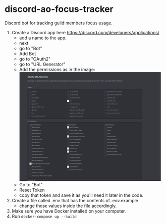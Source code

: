 # discord-ao-focus-tracker
Discord bot for tracking guild members focus usage.


1. Create a Discord app here https://discord.com/developers/applications/
   - add a name to the app.
   - next
   - go to "Bot"
   - Add Bot
   - go to "OAuth2"
   - go to "URL Generator"
   - Add the permissions as in the image: ![bot_permissions_img.png](bot_permissions_img.png)
   - Go to "Bot"
   - Reset Token
   - copy that token and save it as you'll need it later in the code.
2. Create a file called .env that has the contents of .env.example
   - change those values inside the file accordingly.
3. Make sure you have Docker installed on your computer.
4. Run `docker-compose up --build`
